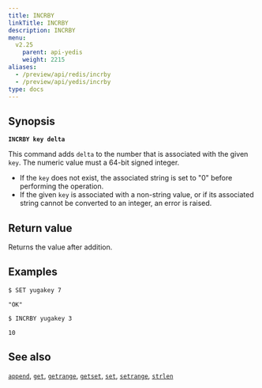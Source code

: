 ```yaml
---
title: INCRBY
linkTitle: INCRBY
description: INCRBY
menu:
  v2.25
    parent: api-yedis
    weight: 2215
aliases:
  - /preview/api/redis/incrby
  - /preview/api/yedis/incrby
type: docs
---
```


## Synopsis

**`INCRBY key delta`**

This command adds `delta` to the number that is associated with the given `key`. The numeric value must a 64-bit signed integer.

- If the `key` does not exist, the associated string is set to "0" before performing the operation.
- If the given `key` is associated with a non-string value, or if its associated string cannot be converted to an integer, an error is raised.

## Return value

Returns the value after addition.

## Examples

```sh
$ SET yugakey 7
```

```
"OK"
```

```sh
$ INCRBY yugakey 3
```

```
10
```

## See also

[`append`](../append/), [`get`](../get/), [`getrange`](../getrange/), [`getset`](../getset/), [`set`](../set/), [`setrange`](../setrange/), [`strlen`](../strlen/)
